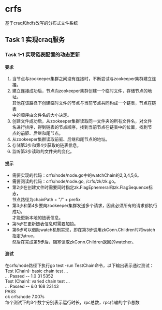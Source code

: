 # crfs
基于craq和hdfs改写的分布式文件系统

## Task 1 实现craq服务
### Task 1-1 实现链表配置的动态更新
#### 要求  
1.  当节点与zookeeper集群之间没有连接时，不断尝试与zookeeper集群建立连接。  
2.  建立连接成功后，节点向zookeeper集群创建一个临时文件，存储节点的地址。  
其他在该路径下创建临时文件的节点与当前节点共同构成一个链表，节点在链表  
中的顺序由文件名的大小决定。  
3.  创建文件成功后，从zookeeper集群读取同一文件夹的所有文件名，对文件  
名进行排序，得到链表的节点顺序，找到当前节点在链表中的位置，找到节  
点的前驱、后继和尾节点。
4.  从zookeeper集群读取前驱、后继和尾节点的地址。
5.  存储第3步和第4步获取的链表信息。
6.  监听第3步读取的文件夹的变化。  
#### 提示
- 需要实现的代码：crfs/node/node.go中的watchChain的2,3,4,5,6。
- 需要阅读的代码：crfs/node/node.go, /crfs/zk/zk.go。
- 第2步在创建文件时需要同时指定zk.FlagEphemeral和zk.FlagSequence标志，  
节点路径为chainPath + "/" + prefix
- 第3步和第4步要向zookeeper集群发送多个请求，因此必须所有的请求都执行成功，  
才能更新本地的链表信息。
- 第5步在更新链表信息时需要加锁。
- 第6步可以借助watch机制实现，即在第3步调用zkConn.Children时将watch指定为true，  
然后在完成第5步后，阻塞读取zkConn.Children返回的watcher。
#### 测试
在crfs/node路径下执行go test -run TestChain命令，以下输出表示通过测试：  
Test (Chain): basic chain test ...  
  ... Passed --   1.0    31    5352  
Test (Chain): varied chain test  ...  
  ... Passed --   6.0   168   23143  
PASS  
ok      crfs/node       7.007s  
每个测试下的3个数字分别表示运行时长，rpc总数，rpc传输的字节总数

